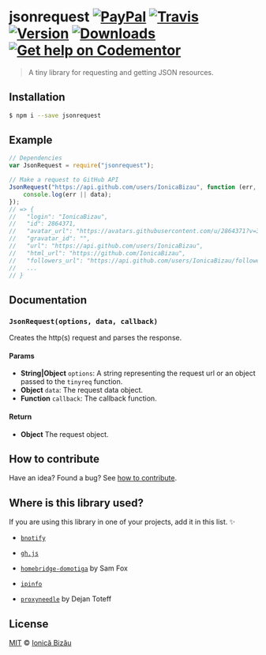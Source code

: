 # jsonrequest [![PayPal](https://img.shields.io/badge/%24-paypal-f39c12.svg)][paypal-donations] [![Travis](https://img.shields.io/travis/IonicaBizau/node-jsonrequest.svg)](https://travis-ci.org/IonicaBizau/node-jsonrequest/) [![Version](https://img.shields.io/npm/v/jsonrequest.svg)](https://www.npmjs.com/package/jsonrequest) [![Downloads](https://img.shields.io/npm/dt/jsonrequest.svg)](https://www.npmjs.com/package/jsonrequest) [![Get help on Codementor](https://cdn.codementor.io/badges/get_help_github.svg)](https://www.codementor.io/johnnyb?utm_source=github&utm_medium=button&utm_term=johnnyb&utm_campaign=github)

> A tiny library for requesting and getting JSON resources.

## Installation

```sh
$ npm i --save jsonrequest
```

## Example

```js
// Dependencies
var JsonRequest = require("jsonrequest");

// Make a request to GitHub API
JsonRequest("https://api.github.com/users/IonicaBizau", function (err, data) {
    console.log(err || data);
});
// => {
//   "login": "IonicaBizau",
//   "id": 2864371,
//   "avatar_url": "https://avatars.githubusercontent.com/u/2864371?v=3",
//   "gravatar_id": "",
//   "url": "https://api.github.com/users/IonicaBizau",
//   "html_url": "https://github.com/IonicaBizau",
//   "followers_url": "https://api.github.com/users/IonicaBizau/followers",
//   ...
// }
```

## Documentation

### `JsonRequest(options, data, callback)`
Creates the http(s) request and parses the response.

#### Params
- **String|Object** `options`: A string representing the request url or an object passed to the `tinyreq` function.
- **Object** `data`: The request data object.
- **Function** `callback`: The callback function.

#### Return
- **Object** The request object.

## How to contribute
Have an idea? Found a bug? See [how to contribute][contributing].

## Where is this library used?
If you are using this library in one of your projects, add it in this list. :sparkles:

 - [`bnotify`](https://github.com/IonicaBizau/bnotify)

 - [`gh.js`](https://github.com/IonicaBizau/gh.js)

 - [`homebridge-domotiga`](https://github.com/Samfox2/homebridge-domotiga#readme) by Sam Fox

 - [`ipinfo`](https://github.com/IonicaBizau/node-ipinfo)

 - [`proxyneedle`](https://github.com/selfrefactor/proxyneedle#readme) by Dejan Toteff

## License

[MIT][license] © [Ionică Bizău][website]

[paypal-donations]: https://www.paypal.com/cgi-bin/webscr?cmd=_s-xclick&hosted_button_id=RVXDDLKKLQRJW
[donate-now]: http://i.imgur.com/6cMbHOC.png

[license]: http://showalicense.com/?fullname=Ionic%C4%83%20Biz%C4%83u%20%3Cbizauionica%40gmail.com%3E%20(http%3A%2F%2Fionicabizau.net)&year=2014#license-mit
[website]: http://ionicabizau.net
[contributing]: /CONTRIBUTING.md
[docs]: /DOCUMENTATION.md